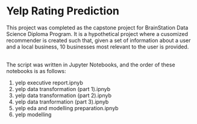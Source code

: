 # Yelp Rating Prediction
This project was completed as the capstone project for BrainStation Data Science Diploma Program. It is a hypothetical project where a cusomized recommender is created such that, given a set of information about a user and a local business, 10 businesses most relevant to the user is provided.
<br><br>

The script was written in Jupyter Notebooks, and the order of these notebooks is as follows:

1. yelp executive report.ipnyb
2. yelp data transformation (part 1).ipnyb
3. yelp data transformation (part 2).ipnyb
4. yelp data tranformation (part 3).ipnyb
5. yelp eda and modelling preparation.ipnyb
6. yelp modelling
